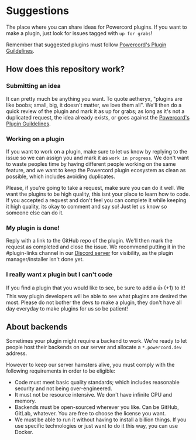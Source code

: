 # Suggestions

The place where you can share ideas for Powercord plugins. If you want to make a plugin, just look for issues tagged with `up for grabs`!

Remember that suggested plugins must follow [Powercord's Plugin Guildelines](https://github.com/powercord-community/guidelines).

## How does this repository work?

### Submitting an idea
It can pretty much be anything you want. To quote aetheryx, "plugins are like boobs; small, big, it doesn't matter, we love them all". We'll then do a quick review of the plugin and mark it as up for grabs; as long as it's not a duplicated request, the idea already exists, or goes against the [Powercord's Plugin Guildelines](https://github.com/powercord-community/guidelines).

### Working on a plugin
If you want to work on a plugin, make sure to let us know by replying to the issue so we can assign you and mark it as ``work in progress``. We don't want to waste peoples time by having different people working on the same feature, and we want to keep the Powercord plugin ecosystem as clean as possible, which includes avoiding duplicates.

Please, if you're going to take a request, make sure you can do it well. We want the plugins to be high quality, this isnt your place to learn how to code. If you accepted a request and don't feel you can complete it while keeping it high quality, its okay to comment and say so! Just let us know so someone else can do it.

### My plugin is done!
Reply with a link to the GitHub repo of the plugin. We'll then mark the request as completed and <!-- allocate a repository in the community org for you, and once it's live there --> close the issue. <!-- We'll also make it show up in the plugin manager, so everyone will be able to install it! Sweet isn't it? --> We recommend putting it in the #plugin-links channel in our [Discord server](https://discord.gg/aUxeqmM) for visibility, as the plugin manager/installer isn't done yet.

### I really want *x* plugin but I can't code
If you find a plugin that you would like to see, be sure to add a :+1: (+1) to it! This way plugin developers will be able to see what plugins are desired the most. Please do not bother the devs to make a plugin, they don't have all day everyday to make plugins for us so be patient!

## About backends

Sometimes your plugin might require a backend to work. We're ready to let people host their backends on our server and allocate a `*.powercord.dev` address.

However to keep our server hamsters alive, you must comply with the following requirements in order to be eligible:

 - Code must meet basic quality standards; which includes reasonable security and not being over-engineered.
 - It must not be resource intensive. We don't have infinite CPU and memory.
 - Backends must be open-sourced wherever you like. Can be GitHub, GitLab, whatever. You are free to choose the license you want.
 - We must be able to run it without having to install a billion things. If you use specific technologies or just want to do it this way, you can use Docker.
